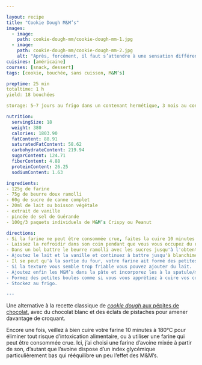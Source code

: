 ```yaml
---

layout: recipe
title: "Cookie Dough M&M’s"
images:
  - image:
    path: cookie-dough-mm/cookie-dough-mm-1.jpg
  - image:
    path: cookie-dough-mm/cookie-dough-mm-2.jpg
    alt: "Après, forcément, il faut s’attendre à une sensation différente du cookie cuit, raison pour laquelle certaines personnes détestent. On est vraiment sur un mélange cru qui n’offre du craquant que grâce aux M&M’s, qu’il faudra bien faire attention de ne pas trop abîmer en les incorporant."
cuisines: [américaine]
courses: [snack, dessert]
tags: [cookie, bouchée, sans cuisson, M&M’s]

preptime: 25 min
totaltime: 1 h
yield: 18 bouchées

storage: 5–7 jours au frigo dans un contenant hermétique, 3 mois au congélateur.

nutrition:
  servingSize: 18
  weight: 380
  calories: 1803.90
  fatContent: 88.91
  saturatedFatContent: 58.62
  carbohydrateContent: 219.94
  sugarContent: 124.71
  fiberContent: 4.88
  proteinContent: 26.25
  sodiumContent: 1.63

ingredients:
- 125g de farine
- 75g de beurre doux ramolli
- 60g de sucre de canne complet
- 20ml de lait ou boisson végétale
- extrait de vanille
- pincée de sel de Guérande 
- 100g/3 paquets individuels de M&M’s Crispy ou Peanut

directions:
- Si la farine ne peut être consommée crue, faites la cuire 10 minutes au four préchauffé à 180°C. Certains la passent au micro-ondes ou cuisent dans une sauteuse, le plus important est qu’elle atteigne une température interne d’au moins 160°C pour éliminer les bactéries. 
- Laissez la refroidir dans son coin pendant que vous vous occupez du reste. 
- Dans un bol battre le beurre ramolli avec les sucres jusqu'à l'obtention d'une crème. 
- Ajoutez le lait et la vanille et continuez à battre jusqu'à blanchiment.
- Il se peut qu'à la sortie du four, votre farine ait formé des petites boules. Celles-ci vont être difficiles à incorporer donc le mieux est de la tamiser plusieurs fois avant de la verser dans le bol. Ajoutez le sel et battez ensuite pour incorporer le tout à la crème.
- Si la texture vous semble trop friable vous pouvez ajouter du lait. 
- Ajoutez enfin les M&M’s dans la pâte et incorporez les à la spatule/maryse – si vous utilisez un robot pâtissier, n’essayez surtout pas de les incorporez à la feuille même à basse vitesse car cela va les réduire quasiment en poudre et vous n’aurez plus aucun craquant.
- Formez des petites boules comme si vous vous apprétiez à cuire vos cookies.
- Stockez au frigo.

---
```


Une alternative à la recette classique de [<i lang="en">cookie dough</i> aux pépites de chocolat](cookie-dough.html), avec du chocolat blanc et des éclats de pistaches pour amener davantage de croquant.

Encore une fois, veillez à bien cuire votre farine 10 minutes à 180°C pour éliminer tout risque d’intoxication alimentaire, ou à utiliser une farine qui peut être consommée crue. Ici, j’ai choisi une farine d’avoine mixée à partir de son, d’autant que l’avoine dispose d’un index glycémique particulièrement bas qui rééquilibre un peu l’effet des M&M’s.
